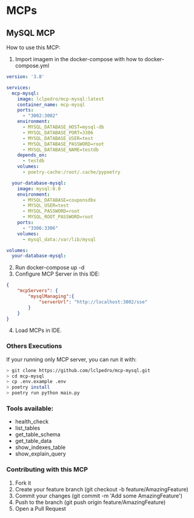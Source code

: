 # MCPs
## MySQL MCP

How to use this MCP:
1. Import imagem in the docker-compose with how to docker-compose.yml
```yaml
version: '3.8'

services:
  mcp-mysql:
    image: lclpedro/mcp-mysql:latest
    container_name: mcp-mysql
    ports:
      - "3002:3002"
    environment:
      - MYSQL_DATABASE_HOST=mysql-db
      - MYSQL_DATABASE_PORT=3306
      - MYSQL_DATABASE_USER=test
      - MYSQL_DATABASE_PASSWORD=root
      - MYSQL_DATABASE_NAME=testdb
    depends_on:
      - testdb
    volumes:
      - poetry-cache:/root/.cache/pypoetry

  your-database-mysql:
    image: mysql:8.0
    environment:
      - MYSQL_DATABASE=couponsdbx
      - MYSQL_USER=test
      - MYSQL_PASSWORD=root
      - MYSQL_ROOT_PASSWORD=root
    ports:
      - "3306:3306"
    volumes:
      - mysql_data:/var/lib/mysql

volumes:
  your-database-mysql:
```
2. Run docker-compose up -d
3. Configure MCP Server in this IDE:
```json
{
    "mcpServers": {
        "mysqlManaging":{
            "serverUrl": "http://localhost:3002/sse"
        }
    }
}
```
4. Load MCPs in IDE.

### Others Executions

If your running only MCP server, you can run it with:
```bash
> git clone https://github.com/lclpedro/mcp-mysql.git
> cd mcp-mysql
> cp .env.example .env
> poetry install
> poetry run python main.py
```

### Tools available:
- health_check
- list_tables
- get_table_schema
- get_table_data
- show_indexes_table
- show_explain_query

### Contributing with this MCP

1. Fork it
2. Create your feature branch (git checkout -b feature/AmazingFeature)
3. Commit your changes (git commit -m 'Add some AmazingFeature')
4. Push to the branch (git push origin feature/AmazingFeature)
5. Open a Pull Request
